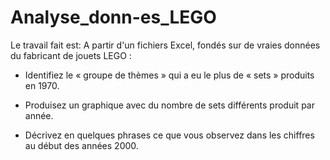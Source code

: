 # Analyse_donn-es_LEGO

Le travail fait est: 
A partir d'un fichiers Excel, fondés sur de vraies données du fabricant de jouets LEGO :

- Identifiez le « groupe de thèmes » qui a eu le plus de « sets » produits en 1970.

- Produisez un graphique avec du nombre de sets différents produit par année.

- Décrivez en quelques phrases ce que vous observez dans les chiffres au début des années 2000.
